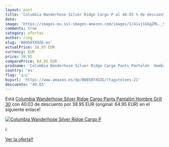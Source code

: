 ```yaml
---
layout: post
title: 'Columbia Wanderhose Silver Ridge Cargo P al 40.03 % de descuento'
date: 
image: 'https://images-eu.ssl-images-amazon.com/images/I/41vjiGGgZML._SL200_.jpg'
comments: true
category: ofertas
author: ring
slug: 'B0058YXOZG-es'
actualPrice: 38.95 EUR
currency: EUR
price: 38.95
comparePrice: 64.95 EUR
prodname: 'Columbia Wanderhose Silver Ridge Cargo Pants Pantalón  Hombre  Grill  30'
country: 'es'
flag: '🇪🇸'
buyurl: 'https://www.amazon.es/dp/B0058YXOZG/?tag=tolees-21'
descuento: '40.03'
---
```


Está [Columbia Wanderhose Silver Ridge Cargo Pants Pantalón  Hombre  Grill  30](https://www.amazon.es/dp/B0058YXOZG/?tag=tolees-21) con 40.03 de descuento por 38.95 EUR (original: 64.95 EUR) en el siguiente enlace!

[![Columbia Wanderhose Silver Ridge Cargo P](https://images-eu.ssl-images-amazon.com/images/I/41vjiGGgZML._SL200_.jpg)](https://www.amazon.es/dp/B0058YXOZG/?tag=tolees-21)

ℹ️:


[Ver la oferta!!](https://www.amazon.es/dp/B0058YXOZG/?tag=tolees-21)
